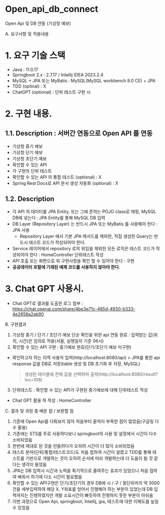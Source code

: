 # Open_api_db_connect
Open Api 및 DB 연동 (기상청 예보)

A. 요구사항 및 적용내용
 # 1. 요구 기술 스택
  - Java : 11.0.17
  - Springboot 2.x : 2.7.17 / Intellij IDEA 2023.2.4
  - MySQL + JPA 또는 MyBatis : MySQL(MySQL workbench 8.0 CE) + JPA
  - TDD (optinal) : X
  - ChatGPT (optional) : 단위 테스트 구현 시

 # 2. 구현 내용.
  ## 1.1. Description : 서버간 연동으로 Open API 를 연동
   - 기상청 중기 예보 
   - 기상청 단기 예보 
   - 기상청 초단기 예보 
   - 확인할 수 있는 API 
   - 각 구현의 단위 테스트 
   - 확인할 수 있는 API 의 통합 테스트 (optional) : X
   - Spring Rest Docs로 API 문서 생성 자동화 (optional) : X

  ## 1.2.  Description
   - 각 API 의 데이터를 JPA Entity, 또는 그에 준하는 POJO class로 매핑, MySQL DB에 넣는다 : JPA Entity를 통해 MySQL DB 입력
   - DB Layer (Repository Layer) 는 반드시 JPA 또는 MyBatis 를 사용해야 한다 : JPA 사용
     - Repository Layer 에서 기본 JPA 메서드를 제외한, 직접 생성한 Query는 반드시 테스트 코드가 작성되어야 한다.
   - Service 레이어에서 repository 로의 위임을 제외한 모든 로직은 테스트 코드가 작성되어야 한다 : HomeController 단위테스트 작성
   - API 호출 또는 화면으로 위 구현사항을 확인 할 수 있어야 한다 : 구현
   - **공공데이터 포탈에 기재된 예제 코드를 사용하지 않아야 한다.**

 # 3. Chat GPT 사용시.
  - Chat GPT로 결과를 도출한 로그 첨부 : https://chat.openai.com/share/4be3e71c-485d-4930-b333-4e2658a2ab90

B. 구현결과
 1. 기상청 중기 / 단기 / 초단기 예보 단순 확인을 위한 api 연동 완료 : 입력받는 값(위치, 시간)은 임의로 적용(서울, 실행일자 기준 06시)
 2. 확인할 수 있는 API 구현 : 중기예보 완료(단기/초단기 예보 미구현)
  - 확인하고자 하는 지역 사용자 입력(http://localhost:8080/api) > JPA를 통한 api response 값을 DB로 저장(table 생성 및 DB 초기화 후 저장, MySQL)
    > 생성된 테이블에 전체 값을 선택하여 출력(http://localhost:8080/result?loc=108)
 3. 단위테스트 : 확인할 수 있는 API가 구현된 중기예보에 대해 단위테스트 작성
  - Chat GPT 활용 하 작성 : HomeController

C. 결과 및 과정 중 배운 점 / 보완할 점
 1. 기존에 Open Api를 다뤄보지 않아 처음부터 끝까지 부족한 점이 많았음(구글링 다수 활용)
 2. 기존에는 STS를 주로 사용하다보니 springboot의 사용 및 설정에서 시간이 다수 소비되었음
 3. 한번에 제대로 된 것을 만들려다가 오히려 시간이 더 많이 소비되었음
 4. 테스트 분야(단위/통합/테스트코드)도 처음 접하여 시간이 걸렸고 TDD를 통해 테스트를 기반으로 개발하는 것이 오히려 순서에 따라 개발하는데 더 도움이 될 것 같다는 생각이 들었음
 5. JPA는 DB 입력시 시간과 노력을 획기적으로 줄여주는 효과가 있었으나 처음 접하여 배워서 하기에 다소 시간이 필요했음
 6. 확인할 수 있는 API구현은 단기/초단기의 경우 DB에 시 / 구 / 동단위까지 약 3000건을 세부입력하여 해당 X, Y좌표를 얻어서 진행해야 하는 부분이 있었는데 DB 입력까지는 진행하였지만
    개발 소요시간이 빠듯하여 진행하지 못한 부분이 아쉬움
 7. 이번 과정으로 Open Api, springboot, Intellij, jpa, 테스트에 대한 이해도를 높일 수 있었음
